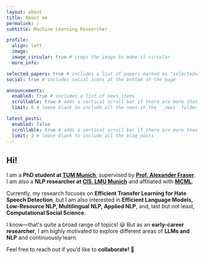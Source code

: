 ```yaml
---
layout: about
title: About me
permalink: /
subtitle: Machine Learning Researcher

profile:
  align: left
  image: 
  image_circular: true # crops the image to make it circular
  more_info:  

selected_papers: true # includes a list of papers marked as "selected={true}"
social: true # includes social icons at the bottom of the page

announcements:
  enabled: true # includes a list of news items
  scrollable: true # adds a vertical scroll bar if there are more than 3 news items
  limit: 6 # leave blank to include all the news in the `_news` folder

latest_posts:
  enabled: false
  scrollable: true # adds a vertical scroll bar if there are more than 3 new posts items
  limit: 3 # leave blank to include all the blog posts
---
```


## Hi!   

I am a **PhD student at [TUM Munich](https://www.cit.tum.de/cit/startseite/)**, supervised by **[Prof. Alexander Fraser](https://alexfraser.github.io/)**.  
I am also a **NLP researcher at [CIS, LMU Munich](https://www.cis.uni-muenchen.de/)** and affiliated with **[MCML](https://mcml.ai/)**.  

Currently, my research focuses on **Efficient Transfer Learning for Hate Speech Detection**, but I am also interested in **Efficient Language Models, Low-Resource NLP, Multilingual NLP, Applied NLP**, and, last but not least, **Computational Social Science**. 

I know—that's quite a broad range of topics! 😃 But as an **early-career researcher**, I am highly motivated to explore different areas of **LLMs and NLP** and continuously learn.  

Feel free to reach out if you’d like to **collaborate!** 🚀  

